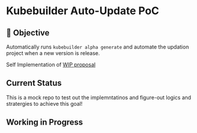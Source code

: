 # Kubebuilder Auto-Update PoC

## 🎯 Objective
Automatically runs `kubebuilder alpha generate` and automate the updation project when a new version is release.

Self Implementation of [WIP proposal](https://github.com/kubernetes-sigs/kubebuilder/pull/4302)

## Current Status
This is a mock repo to test out the implemntatinos and figure-out logics and stratergies to achieve this goal!

## Working in Progress
